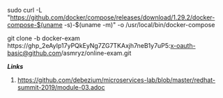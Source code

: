 
sudo curl -L "https://github.com/docker/compose/releases/download/1.29.2/docker-compose-$(uname -s)-$(uname -m)" -o /usr/local/bin/docker-compose

git clone -b docker-exam https://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:x-oauth-basic@github.com/asmryz/online-exam.git

***Links***
1. https://github.com/debezium/microservices-lab/blob/master/redhat-summit-2019/module-03.adoc
